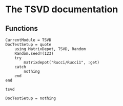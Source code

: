 # The TSVD documentation

## Functions
```@meta
CurrentModule = TSVD
DocTestSetup = quote
    using MatrixDepot, TSVD, Random
    Random.seed!(123)
    try
        matrixdepot("Rucci/Rucci1", :get)
    catch
    	nothing
    end
end
```

```@docs
tsvd
```

```@meta
DocTestSetup = nothing
```
